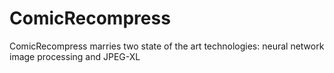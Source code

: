 # ComicRecompress
ComicRecompress marries two state of the art technologies: neural network image processing and JPEG-XL
